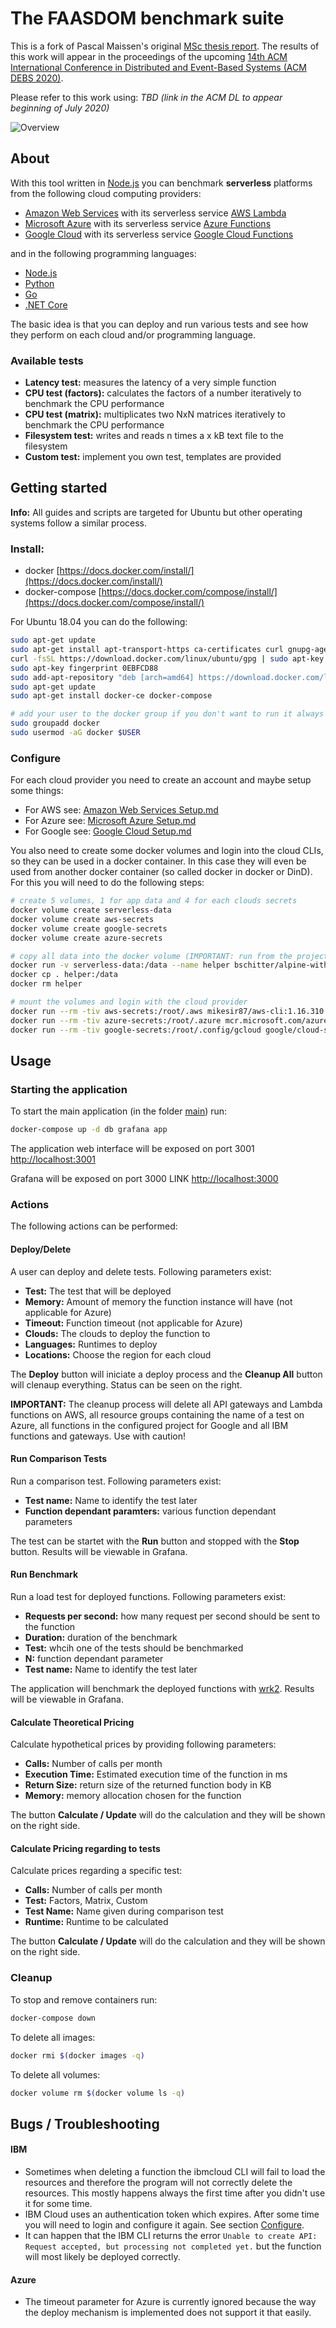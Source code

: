 # The FAASDOM benchmark suite

This is a fork of Pascal Maissen's original [MSc thesis report](https://github.com/Bschitter/benchmark-suite-serverless-computing).
The results of this work will appear in the proceedings of the upcoming [14th ACM International Conference in Distributed and Event-Based Systems (ACM DEBS 2020)](https://2020.debs.org/).

Please refer to this work using: _TBD (link in the ACM DL to appear beginning of July 2020)_

![Overview](images/main_app.png)

## About

With this tool written in [Node.js](https://nodejs.org/) you can benchmark **serverless** platforms from the following cloud computing providers:

- [Amazon Web Services](https://aws.amazon.com/) with its serverless service [AWS Lambda](https://aws.amazon.com/lambda/features/)
- [Microsoft Azure](https://azure.microsoft.com/) with its serverless service [Azure Functions](https://azure.microsoft.com/en-us/services/functions/)
- [Google Cloud](https://cloud.google.com/) with its serverless service [Google Cloud Functions](https://cloud.google.com/functions/)

and in the following programming languages:

- [Node.js](https://nodejs.org/)
- [Python](https://www.python.org/)
- [Go](https://golang.org/)
- [.NET Core](https://dotnet.microsoft.com/)

The basic idea is that you can deploy and run various tests and see how they perform on each cloud and/or programming language.

### Available tests

- **Latency test:** measures the latency of a very simple function
- **CPU test (factors):** calculates the factors of a number iteratively to benchmark the CPU performance
- **CPU test (matrix):** multiplicates two NxN matrices iteratively to benchmark the CPU performance
- **Filesystem test:** writes and reads n times a x kB text file to the filesystem
- **Custom test:** implement you own test, templates are provided

## Getting started

**Info:** All guides and scripts are targeted for Ubuntu but other operating systems follow a similar process.

### Install:

- docker [https://docs.docker.com/install/](https://docs.docker.com/install/)
- docker-compose [https://docs.docker.com/compose/install/](https://docs.docker.com/compose/install/)

For Ubuntu 18.04 you can do the following:

```bash
sudo apt-get update
sudo apt-get install apt-transport-https ca-certificates curl gnupg-agent software-properties-common
curl -fsSL https://download.docker.com/linux/ubuntu/gpg | sudo apt-key add -
sudo apt-key fingerprint 0EBFCD88
sudo add-apt-repository "deb [arch=amd64] https://download.docker.com/linux/ubuntu bionic stable"
sudo apt-get update
sudo apt-get install docker-ce docker-compose

# add your user to the docker group if you don't want to run it always with sudo (requires logout and login)
sudo groupadd docker
sudo usermod -aG docker $USER
```

### Configure

For each cloud provider you need to create an account and maybe setup some things:

- For AWS see: [Amazon Web Services Setup.md](aws/Amazon%20Web%20Services%20Setup.md)
- For Azure see: [Microsoft Azure Setup.md](azure/Microsoft%20Azure%20Setup.md)
- For Google see: [Google Cloud Setup.md](google/Google%20Cloud%20Setup.md)

You also need to create some docker volumes and login into the cloud CLIs, so they can be used in a docker container.
In this case they will even be used from another docker container (so called docker in docker or DinD).
For this you will need to do the following steps:

```bash
# create 5 volumes, 1 for app data and 4 for each clouds secrets
docker volume create serverless-data
docker volume create aws-secrets
docker volume create google-secrets
docker volume create azure-secrets

# copy all data into the docker volume (IMPORTANT: run from the project root directory!)
docker run -v serverless-data:/data --name helper bschitter/alpine-with-zip:0.1
docker cp . helper:/data
docker rm helper

# mount the volumes and login with the cloud provider
docker run --rm -tiv aws-secrets:/root/.aws mikesir87/aws-cli:1.16.310 aws configure
docker run --rm -tiv azure-secrets:/root/.azure mcr.microsoft.com/azure-cli az login
docker run --rm -tiv google-secrets:/root/.config/gcloud google/cloud-sdk:400.0.0 gcloud init
```

## Usage

### Starting the application

To start the main application (in the folder [main](main/)) run:

```bash
docker-compose up -d db grafana app
```

The application web interface will be exposed on port 3001 [http://localhost:3001](http://localhost:3001)

Grafana will be exposed on port 3000 LINK [http://localhost:3000](http://localhost:3000)

### Actions

The following actions can be performed:

#### Deploy/Delete

A user can deploy and delete tests. Following parameters exist:

- **Test:** The test that will be deployed
- **Memory:** Amount of memory the function instance will have (not applicable for Azure)
- **Timeout:** Function timeout (not applicable for Azure)
- **Clouds:** The clouds to deploy the function to
- **Languages:** Runtimes to deploy
- **Locations:** Choose the region for each cloud

The **Deploy** button will iniciate a deploy process and the **Cleanup All** button will clenaup everything.
Status can be seen on the right.

**IMPORTANT:** The cleanup process will delete all API gateways and Lambda functions on AWS, all resource groups containing the name of a test on Azure, all functions in the configured project for Google and all IBM functions and gateways. Use with caution!

#### Run Comparison Tests

Run a comparison test. Following parameters exist:

- **Test name:** Name to identify the test later
- **Function dependant paramters:** various function dependant parameters

The test can be startet with the **Run** button and stopped with the **Stop** button.
Results will be viewable in Grafana.

#### Run Benchmark

Run a load test for deployed functions. Following parameters exist:

- **Requests per second:** how many request per second should be sent to the function
- **Duration:** duration of the benchmark
- **Test:** whcih one of the tests should be benchmarked
- **N:** function dependant parameter
- **Test name:** Name to identify the test later

The application will benchmark the deployed functions with [wrk2](https://github.com/giltene/wrk2).
Results will be viewable in Grafana.

#### Calculate Theoretical Pricing

Calculate hypothetical prices by providing following parameters:

- **Calls:** Number of calls per month
- **Execution Time:** Estimated execution time of the function in ms
- **Return Size:** return size of the returned function body in KB
- **Memory:** memory allocation chosen for the function

The button **Calculate / Update** will do the calculation and they will be shown on the right side.

#### Calculate Pricing regarding to tests

Calculate prices regarding a specific test:

- **Calls:** Number of calls per month
- **Test:** Factors, Matrix, Custom
- **Test Name:** Name given during comparison test
- **Runtime:** Runtime to be calculated

The button **Calculate / Update** will do the calculation and they will be shown on the right side.

### Cleanup

To stop and remove containers run:

```bash
docker-compose down
```

To delete all images:

```bash
docker rmi $(docker images -q)
```

To delete all volumes:

```bash
docker volume rm $(docker volume ls -q)
```

## Bugs / Troubleshooting

#### IBM

- Sometimes when deleting a function the ibmcloud CLI will fail to load the resources and therefore the program will not correctly delete the resources. This mostly happens always the first time after you didn't use it for some time.
- IBM Cloud uses an authentication token which expires. After some time you will need to login and configure it again. See section [Configure](#configure).
- It can happen that the IBM CLI returns the error `Unable to create API: Request accepted, but processing not completed yet.` but the function will most likely be deployed correctly.

#### Azure

- The timeout parameter for Azure is currently ignored because the way the deploy mechanism is implemented does not support it that easily.

